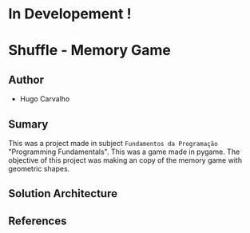 # In Developement !

# Shuffle - Memory Game

## Author

- Hugo Carvalho

## Sumary

This was a project made in subject `Fundamentos da Programação` "Programming Fundamentals". This was a game made in pygame. The objective of this project was making an copy of the memory game with geometric shapes.


## Solution Architecture



## References

